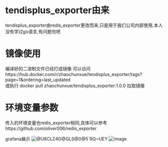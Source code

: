# tendisplus_exporter由来
tendisplus_exporter由redis_exporter更改而来,只是用于我们公司内部使用,本人没有学过go语言,有问题勿喷
# 镜像使用
编译好的二进制文件已经打成镜像
可以访问https://hub.docker.com/r/zhaochunxue/tendisplus_exporter/tags?page=1&ordering=last_updated \
或执行 docker pull zhaochunxue/tendisplus_exporter:1.0.0 拉取镜像
# 环境变量参数
传入的环境变量也redis_exporter相同,具体可以参考https://github.com/oliver006/redis_exporter

grafana展示
![@U8CLZ4G@GLS@0@5`RQ~UEY](https://user-images.githubusercontent.com/64675999/141404346-02e203ff-5707-4ec4-94be-b264c9ca0f9b.png)
![image](https://user-images.githubusercontent.com/64675999/141404414-6288f928-7726-4bda-b31d-a0908baf101e.png)
